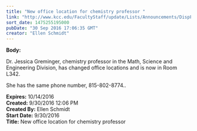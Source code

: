 ```yaml
---
title: "New office location for chemistry professor "
link: "http://www.kcc.edu/FacultyStaff/update/Lists/Announcements/DispForm.aspx?ID=2300"
sort_date: 1475255195000
pubDate: "30 Sep 2016 17:06:35 GMT"
creator: "Ellen Schmidt"
---
```


<div><b>Body:</b> <div class="ExternalClass4331CC3AD63B47F9ACC4B634EB5A1AD3"><p>​Dr. Jessica Greminger, chemistry professor in the Math, Science and Engineering Division, has changed office locations and is now in Room L342.</p>
<p>She has the same phone number, 815-802-8774..</p></div></div>
<div><b>Expires:</b> 10/14/2016</div>
<div><b>Created:</b> 9/30/2016 12:06 PM</div>
<div><b>Created By:</b> Ellen Schmidt</div>
<div><b>Start Date:</b> 9/30/2016</div>
<div><b>Title:</b> New office location for chemistry professor </div>
